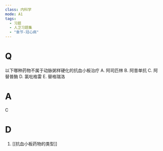 ```yaml
---
class: 内科学
mode: A1
tags:
  - 习题
  - 人卫习题集
  - "章节-冠心病"
---
```


# Q
以下哪种药物不属于动脉粥样硬化的抗血小板治疗
A. 阿司匹林 
B. 阿昔单抗 
C. 阿替普酶
D. 氯吡格雷 
E. 替格瑞洛
# A
C
# D
1. [[抗血小板药物的类型]]